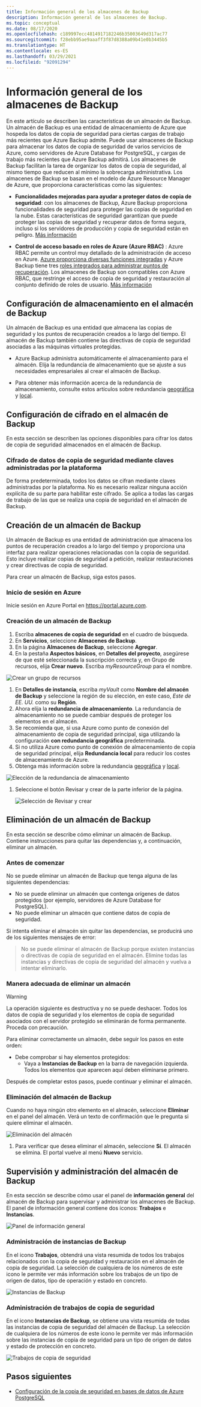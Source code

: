 ```yaml
---
title: Información general de los almacenes de Backup
description: Información general de los almacenes de Backup.
ms.topic: conceptual
ms.date: 08/17/2020
ms.openlocfilehash: c189997ecc4814917182246b35003649d317ac77
ms.sourcegitcommit: f28ebb95ae9aaaff3f87d8388a09b41e0b3445b5
ms.translationtype: HT
ms.contentlocale: es-ES
ms.lasthandoff: 03/29/2021
ms.locfileid: "92091294"
---
```

# <a name="backup-vaults-overview"></a>Información general de los almacenes de Backup

En este artículo se describen las características de un almacén de Backup. Un almacén de Backup es una entidad de almacenamiento de Azure que hospeda los datos de copia de seguridad para ciertas cargas de trabajo más recientes que Azure Backup admite. Puede usar almacenes de Backup para almacenar los datos de copia de seguridad de varios servicios de Azure, como servidores de Azure Database for PostgreSQL, y cargas de trabajo más recientes que Azure Backup admitirá. Los almacenes de Backup facilitan la tarea de organizar los datos de copia de seguridad, al mismo tiempo que reducen al mínimo la sobrecarga administrativa. Los almacenes de Backup se basan en el modelo de Azure Resource Manager de Azure, que proporciona características como las siguientes:

- **Funcionalidades mejoradas para ayudar a proteger datos de copia de seguridad**: con los almacenes de Backup, Azure Backup proporciona funcionalidades de seguridad para proteger las copias de seguridad en la nube. Estas características de seguridad garantizan que puede proteger las copias de seguridad y recuperar datos de forma segura, incluso si los servidores de producción y copia de seguridad están en peligro. [Más información](backup-azure-security-feature.md)

- **Control de acceso basado en roles de Azure (Azure RBAC)** : Azure RBAC permite un control muy detallado de la administración de acceso en Azure. [Azure proporciona diversas funciones integradas](../role-based-access-control/built-in-roles.md) y Azure Backup tiene tres [roles integrados para administrar puntos de recuperación](backup-rbac-rs-vault.md). Los almacenes de Backup son compatibles con Azure RBAC, que restringe el acceso de copia de seguridad y restauración al conjunto definido de roles de usuario. [Más información](backup-rbac-rs-vault.md)

## <a name="storage-settings-in-the-backup-vault"></a>Configuración de almacenamiento en el almacén de Backup

Un almacén de Backup es una entidad que almacena las copias de seguridad y los puntos de recuperación creados a lo largo del tiempo. El almacén de Backup también contiene las directivas de copia de seguridad asociadas a las máquinas virtuales protegidas.

- Azure Backup administra automáticamente el almacenamiento para el almacén. Elija la redundancia de almacenamiento que se ajuste a sus necesidades empresariales al crear el almacén de Backup.

- Para obtener más información acerca de la redundancia de almacenamiento, consulte estos artículos sobre redundancia [geográfica](../storage/common/storage-redundancy.md#geo-redundant-storage) y [local](../storage/common/storage-redundancy.md#locally-redundant-storage).

## <a name="encryption-settings-in-the-backup-vault"></a>Configuración de cifrado en el almacén de Backup

En esta sección se describen las opciones disponibles para cifrar los datos de copia de seguridad almacenados en el almacén de Backup.

### <a name="encryption-of-backup-data-using-platform-managed-keys"></a>Cifrado de datos de copia de seguridad mediante claves administradas por la plataforma

De forma predeterminada, todos los datos se cifran mediante claves administradas por la plataforma. No es necesario realizar ninguna acción explícita de su parte para habilitar este cifrado. Se aplica a todas las cargas de trabajo de las que se realiza una copia de seguridad en el almacén de Backup.

## <a name="create-a-backup-vault"></a>Creación de un almacén de Backup

Un almacén de Backup es una entidad de administración que almacena los puntos de recuperación creados a lo largo del tiempo y proporciona una interfaz para realizar operaciones relacionadas con la copia de seguridad. Esto incluye realizar copias de seguridad a petición, realizar restauraciones y crear directivas de copia de seguridad.

Para crear un almacén de Backup, siga estos pasos.

### <a name="sign-in-to-azure"></a>Inicio de sesión en Azure

Inicie sesión en Azure Portal en <https://portal.azure.com>.

### <a name="create-backup-vault"></a>Creación de un almacén de Backup

1. Escriba **almacenes de copia de seguridad** en el cuadro de búsqueda.
1. En **Servicios**, seleccione **Almacenes de Backup**.
1. En la página **Almacenes de Backup**, seleccione **Agregar**.
1. En la pestaña **Aspectos básicos**, en **Detalles del proyecto**, asegúrese de que esté seleccionada la suscripción correcta y, en Grupo de recursos, elija **Crear nuevo**. Escriba *myResourceGroup* para el nombre.

  ![Crear un grupo de recursos](./media/backup-vault-overview/new-resource-group.png)

1. En **Detalles de instancia**, escriba *myVault* como **Nombre del almacén de Backup** y seleccione la región de su elección, en este caso, *Este de EE. UU.* como su **Región**.
1. Ahora elija la **redundancia de almacenamiento**. La redundancia de almacenamiento no se puede cambiar después de proteger los elementos en el almacén.
1. Se recomienda que, si usa Azure como punto de conexión del almacenamiento de copia de seguridad principal, siga utilizando la configuración **con redundancia geográfica** predeterminada.
1. Si no utiliza Azure como punto de conexión de almacenamiento de copia de seguridad principal, elija **Redundancia local** para reducir los costes de almacenamiento de Azure.
1. Obtenga más información sobre la redundancia [geográfica](../storage/common/storage-redundancy.md#geo-redundant-storage) y [local](../storage/common/storage-redundancy.md#locally-redundant-storage).

  ![Elección de la redundancia de almacenamiento](./media/backup-vault-overview/storage-redundancy.png)

1. Seleccione el botón Revisar y crear de la parte inferior de la página.

    ![Selección de Revisar y crear](./media/backup-vault-overview/review-and-create.png)

## <a name="delete-a-backup-vault"></a>Eliminación de un almacén de Backup

En esta sección se describe cómo eliminar un almacén de Backup. Contiene instrucciones para quitar las dependencias y, a continuación, eliminar un almacén.

### <a name="before-you-start"></a>Antes de comenzar

No se puede eliminar un almacén de Backup que tenga alguna de las siguientes dependencias:

- No se puede eliminar un almacén que contenga orígenes de datos protegidos (por ejemplo, servidores de Azure Database for PostgreSQL).
- No puede eliminar un almacén que contiene datos de copia de seguridad.

Si intenta eliminar el almacén sin quitar las dependencias, se producirá uno de los siguientes mensajes de error:

>No se puede eliminar el almacén de Backup porque existen instancias o directivas de copia de seguridad en el almacén. Elimine todas las instancias y directivas de copia de seguridad del almacén y vuelva a intentar eliminarlo.

### <a name="proper-way-to-delete-a-vault"></a>Manera adecuada de eliminar un almacén

>[!WARNING]
La operación siguiente es destructiva y no se puede deshacer. Todos los datos de copia de seguridad y los elementos de copia de seguridad asociados con el servidor protegido se eliminarán de forma permanente. Proceda con precaución.

Para eliminar correctamente un almacén, debe seguir los pasos en este orden:

- Debe comprobar si hay elementos protegidos:
  - Vaya a **Instancias de Backup** en la barra de navegación izquierda. Todos los elementos que aparecen aquí deben eliminarse primero.

Después de completar estos pasos, puede continuar y eliminar el almacén.

### <a name="delete-the-backup-vault"></a>Eliminación del almacén de Backup

Cuando no haya ningún otro elemento en el almacén, seleccione **Eliminar** en el panel del almacén. Verá un texto de confirmación que le pregunta si quiere eliminar el almacén.

![Eliminación del almacén](./media/backup-vault-overview/delete-vault.png)

1. Para verificar que desea eliminar el almacén, seleccione **Sí**. El almacén se elimina. El portal vuelve al menú **Nuevo** servicio.

## <a name="monitor-and-manage-the-backup-vault"></a>Supervisión y administración del almacén de Backup

En esta sección se describe cómo usar el panel de **información general** del almacén de Backup para supervisar y administrar los almacenes de Backup. El panel de información general contiene dos iconos: **Trabajos** e **Instancias**.

![Panel de información general](./media/backup-vault-overview/overview-dashboard.png)

### <a name="manage-backup-instances"></a>Administración de instancias de Backup

En el icono **Trabajos**, obtendrá una vista resumida de todos los trabajos relacionados con la copia de seguridad y restauración en el almacén de copia de seguridad. La selección de cualquiera de los números de este icono le permite ver más información sobre los trabajos de un tipo de origen de datos, tipo de operación y estado en concreto.

![Instancias de Backup](./media/backup-vault-overview/backup-instances.png)

### <a name="manage-backup-jobs"></a>Administración de trabajos de copia de seguridad

En el icono **Instancias de Backup**, se obtiene una vista resumida de todas las instancias de copia de seguridad del almacén de Backup. La selección de cualquiera de los números de este icono le permite ver más información sobre las instancias de copia de seguridad para un tipo de origen de datos y estado de protección en concreto.

![Trabajos de copia de seguridad](./media/backup-vault-overview/backup-jobs.png)

## <a name="next-steps"></a>Pasos siguientes

- [Configuración de la copia de seguridad en bases de datos de Azure PostgreSQL](backup-azure-database-postgresql.md#configure-backup-on-azure-postgresql-databases)
